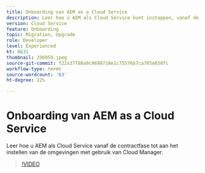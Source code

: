 ```yaml
---
title: Onboarding van AEM as a Cloud Service
description: Leer hoe u AEM als Cloud Service kunt instappen, vanaf de contractfase tot aan het instellen van omgevingen met gebruik van Cloud Manager.
version: Cloud Service
feature: Onboarding
topic: Migration, Upgrade
role: Developer
level: Experienced
kt: 8631
thumbnail: 336959.jpeg
source-git-commit: f22a37f80a9c9698718e1c75576b7ca705e658fc
workflow-type: tm+mt
source-wordcount: '63'
ht-degree: 22%

---
```



# Onboarding van AEM as a Cloud Service

Leer hoe u AEM als Cloud Service vanaf de contractfase tot aan het instellen van de omgevingen met gebruik van Cloud Manager.

>[!VIDEO](https://video.tv.adobe.com/v/336959/?quality=12&learn=on)

